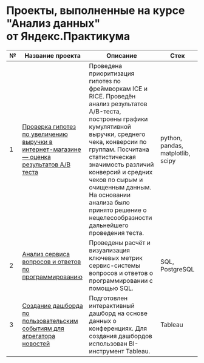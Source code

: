 # Проекты, выполненные на курсе "Анализ данных" <br> от Яндекс.Практикума

| № | Название проекта | Описание | Стек |
|---|------------------|----------|----------------------|
| 1 | [Проверка гипотез по увеличению выручки в интернет-магазине — оценка результатов A/B теста](https://github.com/AleksandraSeleznewa/product_analyst_projects/tree/885886797ae9c08e0252e1ef15ec5a104d6626f7/01_online%20store%20hypotheses%20testing) | Проведена приоритизация гипотез по фреймворкам ICE и RICE. Проведён анализ результатов A/B-теста, построены графики кумулятивной выручки, среднего чека, конверсии по группам. Посчитана статистическая значимость различий конверсий и средних чеков по сырым и очищенным данным. На основании анализа было принято решение о нецелесообразности дальнейшего проведения теста. | python, pandas, matplotlib, scipy |
| 2 | [Анализ сервиса вопросов и ответов по программированию](https://github.com/AleksandraSeleznewa/data_analyst/tree/main/%D0%9F%D1%80%D0%BE%D0%B5%D0%BA%D1%82%204) | Проведены расчёт и визуализация ключевых метрик сервис-системы вопросов и ответов о программировании с помощью SQL. | SQL, PostgreSQL |
| 3 | [Создание дашборда по пользовательским событиям для агрегатора новостей](https://github.com/AleksandraSeleznewa/data_analyst/tree/main/%D0%9F%D1%80%D0%BE%D0%B5%D0%BA%D1%82%205) | Подготовлен интерактивный дашборд на основе данных о конференциях. Для создания дашбордов использован BI-инструмент Tableau. | Tableau |
